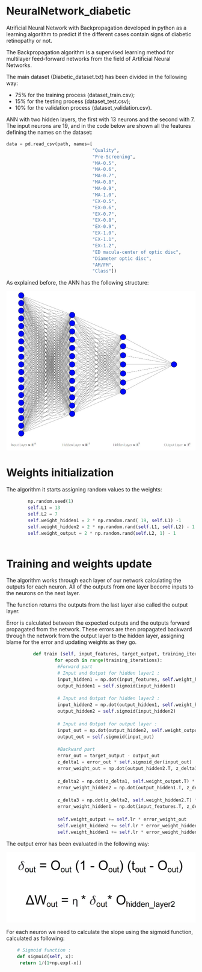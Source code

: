# NeuralNetwork_diabetic
Atrificial Neural Network with Backpropagation developed in python  as a learning algorithm to predict if the different cases contain signs of diabetic retinopathy or not.

The Backpropagation algorithm is a supervised learning method for multilayer feed-forward networks from the field of Artificial Neural Networks.

The main dataset (Diabetic_dataset.txt) has been divided in the following way:
* 75% for the training process (dataset_train.csv);
* 15% for the testing process (dataset_test.csv);
* 10% for the validation process (dataset_validation.csv).


ANN with two hidden layers, the first with 13 neurons and the second with 7.
The input neurons are 19, and in the code below are shown all the features defining the names on the dataset:

```python
data = pd.read_csv(path, names=[
                                "Quality",
                                "Pre-Screening",
                                "MA-0.5",
                                "MA-0.6",
                                "MA-0.7",
                                "MA-0.8",
                                "MA-0.9",
                                "MA-1.0",
                                "EX-0.5",
                                "EX-0.6",
                                "EX-0.7",
                                "EX-0.8",
                                "EX-0.9",
                                "EX-1.0",
                                "EX-1.1",
                                "EX-1.2",
                                "ED macula-center of optic disc",
                                "Diameter optic disc",
                                "AM/FM",
                                "Class"])

```

As explained before, the ANN has the following structure:

![ANN structure](/img/ANN_structure.JPG)

# Weights initialization
The algorithm it starts assigning random values to the weights:

```python
        np.random.seed(1)
        self.L1 = 13
        self.L2 = 7
        self.weight_hidden1 = 2 * np.random.rand( 19, self.L1) -1
        self.weight_hidden2 = 2 * np.random.rand(self.L1, self.L2) - 1
        self.weight_output = 2 * np.random.rand(self.L2, 1) - 1
        
```

# Training and weights update
The algorithm works through each layer of our network calculating the outputs for each neuron. All
of the outputs from one layer become inputs to the neurons on the next layer.

The function returns the outputs from the last layer also called the output layer.

Error is calculated between the expected outputs and the outputs forward propagated
from the network. These errors are then propagated backward through the network
from the output layer to the hidden layer, assigning blame for the error and updating
weights as they go.
```python
          def train (self, input_features, target_output, training_iterations, validation_X, validation_Y):
                  for epoch in range(training_iterations):
                   #Forward part
                   # Input and Output for hidden layer1 :
                   input_hidden1 = np.dot(input_features, self.weight_hidden1)
                   output_hidden1 = self.sigmoid(input_hidden1)

                   # Input and Output for hidden layer2 :
                   input_hidden2 = np.dot(output_hidden1, self.weight_hidden2)
                   output_hidden2 = self.sigmoid(input_hidden2)

                   # Input and Output for output layer :
                   input_out = np.dot(output_hidden2, self.weight_output)
                   output_out = self.sigmoid(input_out)

                   #Backward part
                   error_out = target_output - output_out
                   z_delta1 = error_out * self.sigmoid_der(input_out)
                   error_weight_out = np.dot(output_hidden2.T, z_delta1)

                   z_delta2 = np.dot(z_delta1, self.weight_output.T) * output_hidden2 * (1-output_hidden2)
                   error_weight_hidden2 = np.dot(output_hidden1.T, z_delta2)

                   z_delta3 = np.dot(z_delta2, self.weight_hidden2.T) * output_hidden1 * (1-output_hidden1)
                   error_weight_hidden1 = np.dot(input_features.T, z_delta3)

                   self.weight_output += self.lr * error_weight_out
                   self.weight_hidden2 += self.lr * error_weight_hidden2
                   self.weight_hidden1 += self.lr * error_weight_hidden1
```

The output error has been evaluated in the following way:

![Error Equation](/img/formula_error.JPG)


For each neuron we need to calculate the slope using the sigmoid function, calculated
as following:

```python
    # Sigmoid function :
    def sigmoid(self, x):
     return 1/(1+np.exp(-x))
```
